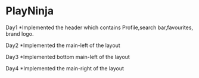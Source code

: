 # PlayNinja

Day1
  *Implemented the header which contains Profile,search bar,favourites, brand logo.
  
Day2
  *Implemented the main-left of the layout
  
Day3
  *Implemented bottom main-left of the layout
  
Day4
  *Implemented the main-right of the layout
